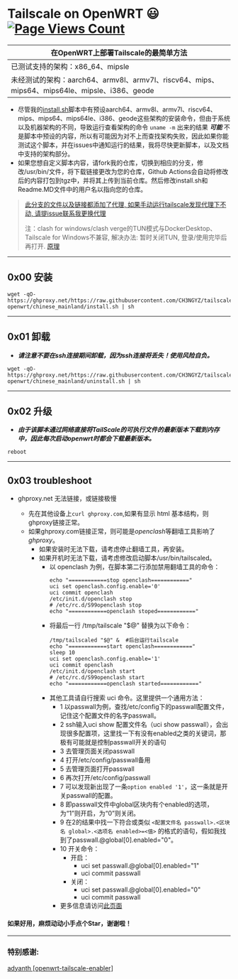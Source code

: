 # Tailscale on OpenWRT :smiley: [![Page Views Count](https://badges.toozhao.com/badges/01GZWH4F36G14VWXT8RP9KRCYV/green.svg)](https://badges.toozhao.com/stats/01GZWH4F36G14VWXT8RP9KRCYV)

|  在OpenWRT上部署Tailscale的最简单方法 |
| ------------ |
|  已测试支持的架构：x86_64、mipsle |
|  未经测试的架构：aarch64、armv8l、armv7l、riscv64、mips、mips64、mips64le、mipsle、i386、geode |

- 尽管我的[install.sh](https://github.com/CH3NGYZ/tailscale-openwrt/blob/chinese_mainland/install.sh)脚本中有预设aarch64、armv8l、armv7l、riscv64、mips、mips64、mips64le、i386、geode这些架构的安装命令，但由于系统以及机器架构的不同，导致运行查看架构的命令 `uname -m` 出来的结果 ***可能*** 不是脚本中预设的内容，所以有可能因为对不上而查找架构失败，因此如果你能测试这个脚本，并在issues中通知运行的结果，我将尽快更新脚本，以及文档中支持的架构部分。
- 如果您想自定义脚本内容，请fork我的仓库，切换到相应的分支，修改/usr/bin/文件，将下载链接更改为您的仓库，Github Actions会自动将修改后的内容打包到tgz中，并将其上传到当前仓库。然后修改install.sh和Readme.MD文件中的用户名以指向您的仓库。
> [此分支的文件以及链接都添加了代理, 如果手动运行tailscale发现代理下不动, 请提issue联系我更换代理](https://github.com/CH3NGYZ/tailscale-openwrt/issues/7)
> 
> 注：clash for windows/clash verge的TUN模式与DockerDesktop、Tailscale for Windows不兼容, 解决办法: 暂时关闭TUN, 登录/使用完毕后再打开. [原理](https://chengyunzhe.notion.site/chengyunzhe/clash-for-windows-docker-tailscale-fccff782bd2c482cb9b7d3dd08c58b18)
------------

## 0x00 安装
```
wget -qO- https://ghproxy.net/https://raw.githubusercontent.com/CH3NGYZ/tailscale-openwrt/chinese_mainland/install.sh | sh
```

------------

## 0x01 卸载
- ***请注意不要在ssh连接期间卸载，因为ssh连接将丢失！使用风险自负。***

```
wget -qO- https://ghproxy.net/https://raw.githubusercontent.com/CH3NGYZ/tailscale-openwrt/chinese_mainland/uninstall.sh | sh
```
------------
## 0x02 升级
- ***由于该脚本通过网络直接将TailScale的可执行文件的最新版本下载到内存中，因此每次启动openwrt时都会下载最新版本。***
```
reboot
```

------------
## 0x03 troubleshoot

- ghproxy.net 无法链接，或链接极慢

  - 先在其他设备上`curl ghproxy.com`,如果有显示 html 基本结构，则ghproxy链接正常。
  - 如果ghproxy.com链接正常，则可能是*openclash*等翻墙工具影响了*ghproxy*。 
    - 如果安装时无法下载，请考虑停止翻墙工具，再安装。
    - 如果开机时无法下载，请考虑修改启动脚本/usr/bin/tailscaled。 
      - 以 openclash 为例，在脚本第二行添加禁用翻墙工具的命令：
        ```
        echo "============stop openclash============"
        uci set openclash.config.enable='0'
        uci commit openclash
        /etc/init.d/openclash stop
        # /etc/rc.d/S99openclash stop
        echo "============openclash stoped============"
        ```
      - 将最后一行 /tmp/tailscale "$@" 替换为以下命令：
        ```
        /tmp/tailscaled "$@" &  #后台运行tailscale
        echo "============start openclash============"
        sleep 10
        uci set openclash.config.enable='1'
        uci commit openclash
        /etc/init.d/openclash start
        # /etc/rc.d/S99openclash start
        echo "============openclash started============"
        ```
      - 其他工具请自行搜索 uci 命令。这里提供一个通用方法：
        - 1 以passwall为例，查找/etc/config下的passwall配置文件，记住这个配置文件的名字passwall。 
        - 2 ssh输入uci show 配置文件名（uci show passwall），会出现很多配置项，这里找一下有没有enabled之类的关键词，那极有可能就是控制passwall开关的语句 
        - 3 去管理页面关闭passwall 
        - 4 打开/etc/config/passwall备用 
        - 5 去管理页面打开passwall 
        - 6 再次打开/etc/config/passwall 
        - 7 可以发现新出现了一条`option enabled '1'`，这一条就是开关passwall的配置。 
        - 8 即passwall文件中global区块内有个enabled的选项，为“1”则开启，为“0”则关闭。 
        - 9 在2的结果中找一下符合或类似 `<配置文件名 passwall>.<区块名 global>.<选项名 enabled>=<值>` 的格式的语句，假如我找到了passwall.@global[0].enabled="0"。 
        - 10 开关命令： 
          - 开启： 
            - uci set passwall.@global[0].enabled="1" 
            - uci commit passwall 
          - 关闭：  
            - uci set passwall.@global[0].enabled="0" 
            - uci commit passwall
        - 更多信息请访问[此页面](https://www.cnblogs.com/v5captain/p/16175769.html)
#### 如果好用，麻烦动动小手点个Star，谢谢啦！
------------
### 特别感谢:
[adyanth [openwrt-tailscale-enabler]](https://github.com/adyanth/openwrt-tailscale-enabler) 
